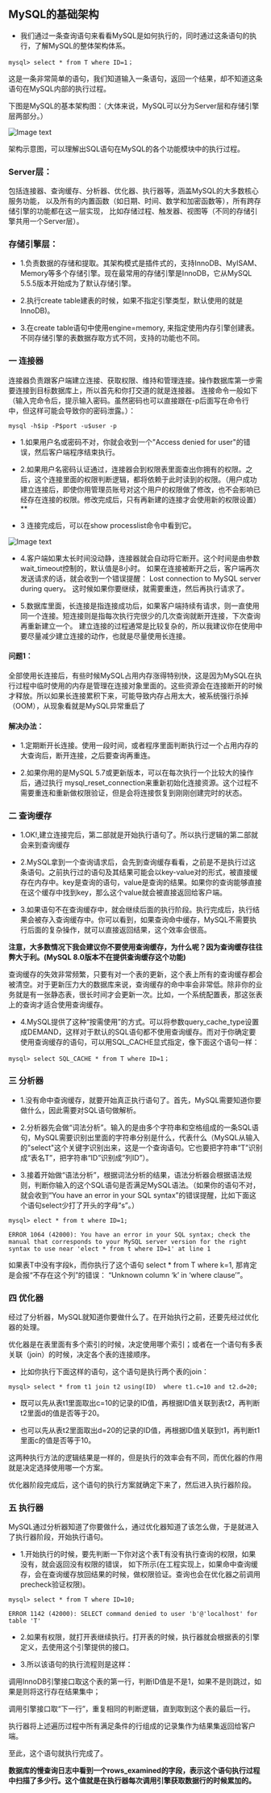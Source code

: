 ## MySQL的基础架构
* 我们通过一条查询语句来看看MySQL是如何执行的，同时通过这条语句的执行，了解MySQL的整体架构体系。
```
mysql> select * from T where ID=1；
```

这是一条非常简单的语句，我们知道输入一条语句，返回一个结果，却不知道这条语句在MySQL内部的执行过程。

下图是MySQL的基本架构图：（大体来说，MySQL可以分为Server层和存储引擎层两部分。）

![Image text](img/1587699874.jpg)

架构示意图，可以理解出SQL语句在MySQL的各个功能模块中的执行过程。

### Server层：

  包括连接器、查询缓存、分析器、优化器、执行器等，涵盖MySQL的大多数核心服务功能，
  以及所有的内置函数（如日期、时间、数学和加密函数等），所有跨存储引擎的功能都在这一层实现，
  比如存储过程、触发器、视图等（不同的存储引擎共用一个Server层）。
  
### 存储引擎层：

 * 1.负责数据的存储和提取。其架构模式是插件式的，支持InnoDB、MyISAM、Memory等多个存储引擎。现在最常用的存储引擎是InnoDB，它从MySQL 5.5.5版本开始成为了默认存储引擎。

 * 2.执行create table建表的时候，如果不指定引擎类型，默认使用的就是InnoDB)。

 * 3.在create table语句中使用engine=memory, 来指定使用内存引擎创建表。不同存储引擎的表数据存取方式不同，支持的功能也不同。

### 一 连接器

连接器负责跟客户端建立连接、获取权限、维持和管理连接。操作数据库第一步需要连接到目标数据库上，所以首先和你打交道的就是连接器。
连接命令一般如下（输入完命令后，提示输入密码。虽然密码也可以直接跟在-p后面写在命令行中，但这样可能会导致你的密码泄露。）：
```
mysql -h$ip -P$port -u$user -p
```

* 1.如果用户名或密码不对，你就会收到一个"Access denied for user"的错误，然后客户端程序结束执行。

* 2.如果用户名密码认证通过，连接器会到权限表里面查出你拥有的权限。之后，这个连接里面的权限判断逻辑，都将依赖于此时读到的权限。（用户成功建立连接后，即使你用管理员账号对这个用户的权限做了修改，也不会影响已经存在连接的权限。修改完成后，只有再新建的连接才会使用新的权限设置）**

* 3 连接完成后，可以在show processlist命令中看到它。

 ![Image text](img/1587707521.jpg)

* 4.客户端如果太长时间没动静，连接器就会自动将它断开。这个时间是由参数wait_timeout控制的，默认值是8小时。
   如果在连接被断开之后，客户端再次发送请求的话，就会收到一个错误提醒： Lost connection to MySQL server during query。
   这时候如果你要继续，就需要重连，然后再执行请求了。
   
* 5.数据库里面，长连接是指连接成功后，如果客户端持续有请求，则一直使用同一个连接。短连接则是指每次执行完很少的几次查询就断开连接，下次查询再重新建立一个。
   建立连接的过程通常是比较复杂的，所以我建议你在使用中要尽量减少建立连接的动作，也就是尽量使用长连接。
   
#### 问题1：

全部使用长连接后，有些时候MySQL占用内存涨得特别快，这是因为MySQL在执行过程中临时使用的内存是管理在连接对象里面的。这些资源会在连接断开的时候才释放。所以如果长连接累积下来，可能导致内存占用太大，被系统强行杀掉（OOM），从现象看就是MySQL异常重启了
#### 解决办法：
* 1.定期断开长连接。使用一段时间，或者程序里面判断执行过一个占用内存的大查询后，断开连接，之后要查询再重连。

* 2.如果你用的是MySQL 5.7或更新版本，可以在每次执行一个比较大的操作后，通过执行 mysql_reset_connection来重新初始化连接资源。这个过程不需要重连和重新做权限验证，但是会将连接恢复到刚刚创建完时的状态。

### 二 查询缓存

* 1.OK!,建立连接完后，第二部就是开始执行语句了。所以执行逻辑的第二部就会来到查询缓存

* 2.MySQL拿到一个查询请求后，会先到查询缓存看看，之前是不是执行过这条语句。之前执行过的语句及其结果可能会以key-value对的形式，被直接缓存在内存中。key是查询的语句，value是查询的结果。如果你的查询能够直接在这个缓存中找到key，那么这个value就会被直接返回给客户端。

* 3.如果语句不在查询缓存中，就会继续后面的执行阶段。执行完成后，执行结果会被存入查询缓存中。你可以看到，如果查询命中缓存，MySQL不需要执行后面的复杂操作，就可以直接返回结果，这个效率会很高。

**注意，大多数情况下我会建议你不要使用查询缓存，为什么呢？因为查询缓存往往弊大于利。(MySQL 8.0版本不在提供查询缓存这个功能)**

查询缓存的失效非常频繁，只要有对一个表的更新，这个表上所有的查询缓存都会被清空。对于更新压力大的数据库来说，查询缓存的命中率会非常低。除非你的业务就是有一张静态表，很长时间才会更新一次。比如，一个系统配置表，那这张表上的查询才适合使用查询缓存。

* 4.MySQL提供了这种“按需使用”的方式。可以将参数query_cache_type设置成DEMAND，这样对于默认的SQL语句都不使用查询缓存。而对于你确定要使用查询缓存的语句，可以用SQL_CACHE显式指定，像下面这个语句一样：
```
mysql> select SQL_CACHE * from T where ID=1；
```

### 三 分析器

* 1.没有命中查询缓存，就要开始真正执行语句了。首先，MySQL需要知道你要做什么，因此需要对SQL语句做解析。

* 2.分析器先会做“词法分析”。输入的是由多个字符串和空格组成的一条SQL语句，MySQL需要识别出里面的字符串分别是什么，代表什么（MySQL从输入的"select"这个关键字识别出来，这是一个查询语句。它也要把字符串“T”识别成“表名T”，把字符串“ID”识别成“列ID”）。

* 3.接着开始做“语法分析”，根据词法分析的结果，语法分析器会根据语法规则，判断你输入的这个SQL语句是否满足MySQL语法。（如果你的语句不对，就会收到“You have an error in your SQL syntax”的错误提醒，比如下面这个语句select少打了开头的字母“s”。）
```
mysql> elect * from t where ID=1;

ERROR 1064 (42000): You have an error in your SQL syntax; check the manual that corresponds to your MySQL server version for the right syntax to use near 'elect * from t where ID=1' at line 1
```
如果表T中没有字段k，而你执行了这个语句 select * from T where k=1, 那肯定是会报“不存在这个列”的错误： “Unknown column ‘k’ in ‘where clause’”。

### 四 优化器

经过了分析器，MySQL就知道你要做什么了。在开始执行之前，还要先经过优化器的处理。

优化器是在表里面有多个索引的时候，决定使用哪个索引；或者在一个语句有多表关联（join）的时候，决定各个表的连接顺序。

* 比如你执行下面这样的语句，这个语句是执行两个表的join：
```
mysql> select * from t1 join t2 using(ID)  where t1.c=10 and t2.d=20;
```
* 既可以先从表t1里面取出c=10的记录的ID值，再根据ID值关联到表t2，再判断t2里面d的值是否等于20。

* 也可以先从表t2里面取出d=20的记录的ID值，再根据ID值关联到t1，再判断t1里面c的值是否等于10。

这两种执行方法的逻辑结果是一样的，但是执行的效率会有不同，而优化器的作用就是决定选择使用哪一个方案。

优化器阶段完成后，这个语句的执行方案就确定下来了，然后进入执行器阶段。

### 五 执行器

MySQL通过分析器知道了你要做什么，通过优化器知道了该怎么做，于是就进入了执行器阶段，开始执行语句。

* 1.开始执行的时候，要先判断一下你对这个表T有没有执行查询的权限，如果没有，就会返回没有权限的错误，
   如下所示(在工程实现上，如果命中查询缓存，会在查询缓存放回结果的时候，做权限验证。查询也会在优化器之前调用precheck验证权限)。
```
mysql> select * from T where ID=10;

ERROR 1142 (42000): SELECT command denied to user 'b'@'localhost' for table 'T'
```

* 2.如果有权限，就打开表继续执行。打开表的时候，执行器就会根据表的引擎定义，去使用这个引擎提供的接口。

* 3.所以该语句的执行流程则是这样：

调用InnoDB引擎接口取这个表的第一行，判断ID值是不是1，如果不是则跳过，如果是则将这行存在结果集中；

调用引擎接口取“下一行”，重复相同的判断逻辑，直到取到这个表的最后一行。

执行器将上述遍历过程中所有满足条件的行组成的记录集作为结果集返回给客户端。

至此，这个语句就执行完成了。

**数据库的慢查询日志中看到一个rows_examined的字段，表示这个语句执行过程中扫描了多少行。这个值就是在执行器每次调用引擎获取数据行的时候累加的。**
